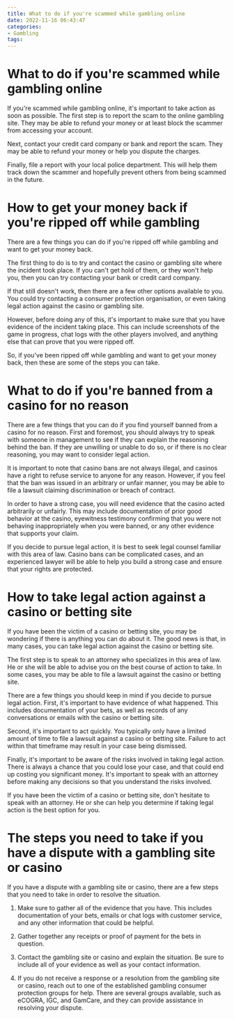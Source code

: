 ```yaml
---
title: What to do if you're scammed while gambling online
date: 2022-11-16 06:43:47
categories:
- Gambling
tags:
---
```



#  What to do if you're scammed while gambling online

If you're scammed while gambling online, it's important to take action as soon as possible. The first step is to report the scam to the online gambling site. They may be able to refund your money or at least block the scammer from accessing your account.

Next, contact your credit card company or bank and report the scam. They may be able to refund your money or help you dispute the charges.

Finally, file a report with your local police department. This will help them track down the scammer and hopefully prevent others from being scammed in the future.

#  How to get your money back if you're ripped off while gambling

There are a few things you can do if you're ripped off while gambling and want to get your money back.

The first thing to do is to try and contact the casino or gambling site where the incident took place. If you can't get hold of them, or they won't help you, then you can try contacting your bank or credit card company.

If that still doesn't work, then there are a few other options available to you. You could try contacting a consumer protection organisation, or even taking legal action against the casino or gambling site.

However, before doing any of this, it's important to make sure that you have evidence of the incident taking place. This can include screenshots of the game in progress, chat logs with the other players involved, and anything else that can prove that you were ripped off.

So, if you've been ripped off while gambling and want to get your money back, then these are some of the steps you can take.

#  What to do if you're banned from a casino for no reason

There are a few things that you can do if you find yourself banned from a casino for no reason. First and foremost, you should always try to speak with someone in management to see if they can explain the reasoning behind the ban. If they are unwilling or unable to do so, or if there is no clear reasoning, you may want to consider legal action.

It is important to note that casino bans are not always illegal, and casinos have a right to refuse service to anyone for any reason. However, if you feel that the ban was issued in an arbitrary or unfair manner, you may be able to file a lawsuit claiming discrimination or breach of contract.

In order to have a strong case, you will need evidence that the casino acted arbitrarily or unfairly. This may include documentation of prior good behavior at the casino, eyewitness testimony confirming that you were not behaving inappropriately when you were banned, or any other evidence that supports your claim.

If you decide to pursue legal action, it is best to seek legal counsel familiar with this area of law. Casino bans can be complicated cases, and an experienced lawyer will be able to help you build a strong case and ensure that your rights are protected.

#  How to take legal action against a casino or betting site

If you have been the victim of a casino or betting site, you may be wondering if there is anything you can do about it. The good news is that, in many cases, you can take legal action against the casino or betting site.

The first step is to speak to an attorney who specializes in this area of law. He or she will be able to advise you on the best course of action to take. In some cases, you may be able to file a lawsuit against the casino or betting site.

There are a few things you should keep in mind if you decide to pursue legal action. First, it's important to have evidence of what happened. This includes documentation of your bets, as well as records of any conversations or emails with the casino or betting site.

Second, it's important to act quickly. You typically only have a limited amount of time to file a lawsuit against a casino or betting site. Failure to act within that timeframe may result in your case being dismissed.

Finally, it's important to be aware of the risks involved in taking legal action. There is always a chance that you could lose your case, and that could end up costing you significant money. It's important to speak with an attorney before making any decisions so that you understand the risks involved.

If you have been the victim of a casino or betting site, don't hesitate to speak with an attorney. He or she can help you determine if taking legal action is the best option for you.

#  The steps you need to take if you have a dispute with a gambling site or casino

If you have a dispute with a gambling site or casino, there are a few steps that you need to take in order to resolve the situation.

1. Make sure to gather all of the evidence that you have. This includes documentation of your bets, emails or chat logs with customer service, and any other information that could be helpful.

2. Gather together any receipts or proof of payment for the bets in question.

3. Contact the gambling site or casino and explain the situation. Be sure to include all of your evidence as well as your contact information.

4. If you do not receive a response or a resolution from the gambling site or casino, reach out to one of the established gambling consumer protection groups for help. There are several groups available, such as eCOGRA, IGC, and GamCare, and they can provide assistance in resolving your dispute.